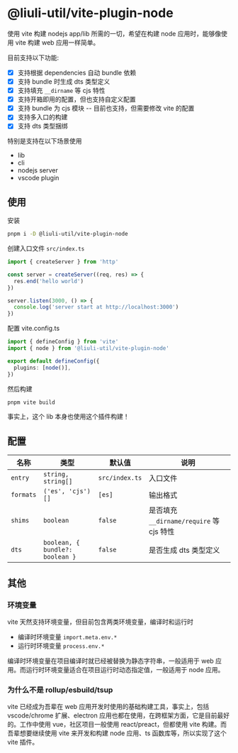 # @liuli-util/vite-plugin-node

使用 vite 构建 nodejs app/lib 所需的一切，希望在构建 node 应用时，能够像使用 vite 构建 web 应用一样简单。

目前支持以下功能:

- [x] 支持根据 dependencies 自动 bundle 依赖
- [x] 支持 bundle 时生成 dts 类型定义
- [x] 支持填充 `__dirname` 等 cjs 特性
- [x] 支持开箱即用的配置，但也支持自定义配置
- [x] 支持 bundle 为 cjs 模块 -- 目前也支持，但需要修改 vite 的配置
- [x] 支持多入口的构建
- [x] 支持 dts 类型捆绑

特别是支持在以下场景使用

- lib
- cli
- nodejs server
- vscode plugin

## 使用

安装

```bash
pnpm i -D @liuli-util/vite-plugin-node
```

创建入口文件 `src/index.ts`

```ts
import { createServer } from 'http'

const server = createServer((req, res) => {
  res.end('hello world')
})

server.listen(3000, () => {
  console.log('server start at http://localhost:3000')
})
```

配置 vite.config.ts

```ts
import { defineConfig } from 'vite'
import { node } from '@liuli-util/vite-plugin-node'

export default defineConfig({
  plugins: [node()],
})
```

然后构建

```bash
pnpm vite build
```

事实上，这个 lib 本身也使用这个插件构建！

## 配置

| 名称      | 类型                            | 默认值         | 说明                                     |
| --------- | ------------------------------- | -------------- | ---------------------------------------- |
| `entry`   | `string, string[]`              | `src/index.ts` | 入口文件                                 |
| `formats` | `('es', 'cjs')[]`               | `[es]`         | 输出格式                                 |
| `shims`   | `boolean`                       | `false`        | 是否填充 `__dirname/require` 等 cjs 特性 |
| `dts`     | `boolean, { bundle?: boolean }` | `false`        | 是否生成 dts 类型定义                    |

## 其他

### 环境变量

vite 天然支持环境变量，但目前包含两类环境变量，编译时和运行时

- 编译时环境变量 `import.meta.env.*`
- 运行时环境变量 `process.env.*`

编译时环境变量在项目编译时就已经被替换为静态字符串，一般适用于 web 应用。而运行时环境变量适合在项目运行时动态指定值，一般适用于 node 应用。

### 为什么不是 rollup/esbuild/tsup

vite 已经成为吾辈在 web 应用开发时使用的基础构建工具，事实上，包括 vscode/chrome 扩展、electron 应用也都在使用，在跨框架方面，它是目前最好的。工作中使用 vue，社区项目一般使用 react/preact，但都使用 vite 构建。而吾辈想要继续使用 vite 来开发和构建 node 应用、ts 函数库等，所以实现了这个 vite 插件。
